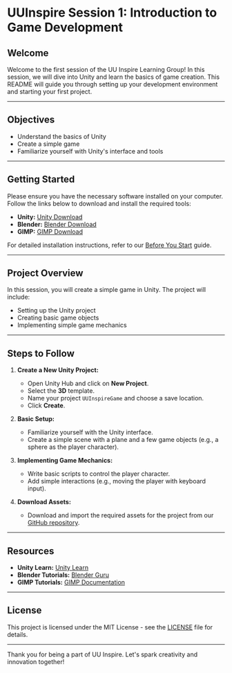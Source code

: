 # UUInspire Session 1: Introduction to Game Development

## Welcome

Welcome to the first session of the UU Inspire Learning Group! In this session, we will dive into Unity and learn the basics of game creation. This README will guide you through setting up your development environment and starting your first project.

---

## Objectives

- Understand the basics of Unity
- Create a simple game
- Familiarize yourself with Unity's interface and tools

---

## Getting Started

Please ensure you have the necessary software installed on your computer. Follow the links below to download and install the required tools:

- **Unity:** <a href="https://unity.com/" target="_blank">Unity Download</a>
- **Blender:** <a href="https://www.blender.org/download/" target="_blank">Blender Download</a>
- **GIMP:** <a href="https://www.gimp.org/" target="_blank">GIMP Download</a>

For detailed installation instructions, refer to our <a href="https://docs.google.com/document/d/1pRzRfC04XlTTN2ffdh4b3zUN7lxsSF6ggS-FJYHf_po/edit?usp=sharing" target="_blank">Before You Start</a> guide.

---

## Project Overview

In this session, you will create a simple game in Unity. The project will include:
- Setting up the Unity project
- Creating basic game objects
- Implementing simple game mechanics

---

## Steps to Follow

1. **Create a New Unity Project:**
   - Open Unity Hub and click on **New Project**.
   - Select the **3D** template.
   - Name your project `UUInspireGame` and choose a save location.
   - Click **Create**.

2. **Basic Setup:**
   - Familiarize yourself with the Unity interface.
   - Create a simple scene with a plane and a few game objects (e.g., a sphere as the player character).

3. **Implementing Game Mechanics:**
   - Write basic scripts to control the player character.
   - Add simple interactions (e.g., moving the player with keyboard input).

4. **Download Assets:**
   - Download and import the required assets for the project from our <a href="https://github.com/centralfloridaattorney/UUInspire" target="_blank">GitHub repository</a>.

---

## Resources

- **Unity Learn:** <a href="https://learn.unity.com/" target="_blank">Unity Learn</a>
- **Blender Tutorials:** <a href="https://www.blenderguru.com/" target="_blank">Blender Guru</a>
- **GIMP Tutorials:** <a href="https://www.gimp.org/tutorials/" target="_blank">GIMP Documentation</a>

---

## License

This project is licensed under the MIT License - see the [LICENSE](..%2FLICENSE) file for details.

---

Thank you for being a part of UU Inspire. Let's spark creativity and innovation together!
